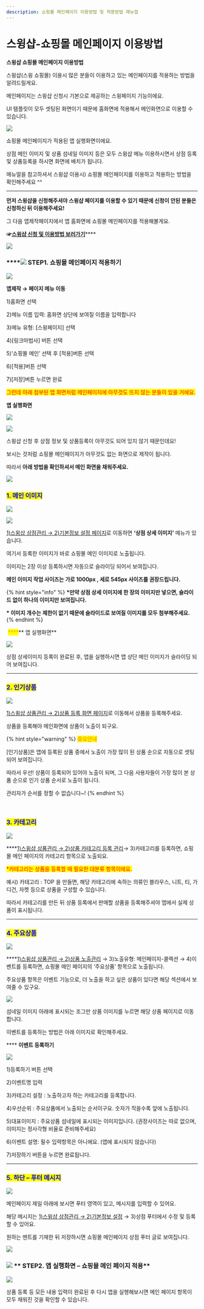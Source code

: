 ```yaml
---
description: 쇼핑몰 메인페이지 이용방법 및 적용방법 매뉴얼
---
```


# 스윙샵-쇼핑몰 메인페이지 이용방법

**스윙샵 쇼핑몰 메인페이지 이용방법**

스윙샵(스윙 쇼핑몰) 이용시 많은 분들이 이용하고 있는 메인페이지를 적용하는 방법을 알려드릴게요.

메인페이지는 스윙샵 신청시 기본으로 제공하는 스윙페이지 기능이에요.

UI 템플릿이 모두 셋팅된 화면이기 때문에 홈화면에 적용해서 메인화면으로 이용할 수 있습니다.

![](https://wp.swing2app.co.kr/wp-content/uploads/2020/08/%EC%87%BC%ED%95%91%EB%AA%B0-%ED%99%88%ED%99%94%EB%A9%B42.png)

쇼핑몰 메인페이지가 적용된 앱 실행화면이에요.

상점 메인 이미지 및 상품 섬네일 이미지 등은 모두 스윙샵 메뉴 이용하시면서 상점 등록 및 상품등록을 하시면 화면에 배치가 됩니다.

매뉴얼을 참고하셔서 스윙샵 이용시) 쇼핑몰 메인페이지를 이용하고 적용하는 방법을 확인해주세요 ^^

***

**먼저 스윙샵을 신청해주셔야 스윙샵 페이지를 이용할 수 있기 때문에 신청이 안된 분들은 신청하신 뒤 이용해주세요!**

그 다음 앱제작페이지에서 앱 홈화면에 쇼핑몰 메인페이지를 적용해볼게요.

**☞**[**스윙샵 신청 및 이용방법 보러가기**](apply.md)****

![](<../../.gitbook/assets/구분선 (1).PNG>)

### ****![](<../../.gitbook/assets/image (2) (1).png>) **STEP1. 쇼핑몰 메인페이지 적용하기**

![](https://wp.swing2app.co.kr/wp-content/uploads/2019/04/%EC%8A%A4%EC%9C%99%EC%83%B5%EB%A9%94%EC%9D%B81.png)

**앱제작 → 페이지 메뉴 이동**

1\)홈화면 선택

2\)메뉴 이름 입력: 홈화면 상단에 보여질 이름을 입력합니다

3\)메뉴 유형: \[스윙페이지] 선택

4\)\[링크마법사] 버튼 선택

5\)’쇼핑몰 메인’ 선택 후 \[적용]버튼 선택

6\)\[적용]버튼 선택

7\)\[저장]버튼 누르면 완료



<mark style="color:red;">그런데 아래 첨부된 앱 화면처럼 메인페이지에 아무것도 뜨지 않는 분들이 있을 거에요.</mark>

**앱 실행화면**

![](https://wp.swing2app.co.kr/wp-content/uploads/2020/08/%EC%8A%A4%EC%9C%99%EC%83%B5-%EB%A9%94%EC%9D%B81.png)

![](https://wp.swing2app.co.kr/wp-content/uploads/2020/08/%EC%8A%A4%EC%9C%99%EC%83%B5-%EB%A9%94%EC%9D%B82.png)

스윙샵 신청 후 상점 정보 및 상품등록이 아무것도 되어 있지 않기 때문인데요!

보시는 것처럼 쇼핑몰 메인페이지가 아무것도 없는 화면으로 제작이 됩니다.

따라서 **아래 방법을 확인하셔서 메인 화면을 채워주세요.**

![](../../.gitbook/assets/줄라인.PNG)

### &#x20;<mark style="color:blue;">**1. 메인 이미지**</mark>

![](https://wp.swing2app.co.kr/wp-content/uploads/2020/08/%EC%8A%A4%EC%9C%99%EC%83%B5-%EB%A9%94%EC%9D%B84.png)

![](https://wp.swing2app.co.kr/wp-content/uploads/2020/08/%EC%8A%A4%EC%9C%99%EC%83%B5-%EB%A9%94%EC%9D%B83.png)

[1)스윙샵 상점관리 → 2)기본정보 설정 페이지](http://www.swing2app.co.kr/view/store\_info\_basic\_setting)로 이동하면 **‘상점 상세 이미지’** 메뉴가 있습니다.

여기서 등록한 이미지가 바로 쇼핑몰 메인 이미지로 노출됩니다.

이미지는 2장 이상 등록하시면 자동으로 슬라이딩 되어서 보여집니다.

**메인 이미지 작업 사이즈는 가로 1000px , 세로 545px 사이즈를 권장드립니다.**

{% hint style="info" %}
**\*만약 상점 상세 이미지에 한 장의 이미지만 넣으면, 슬라이드 없이 하나의 이미지만 보여집니다.**

**\* 이미지 개수는 제한이 없기 때문에 슬라이드로 보여질 이미지를 모두 첨부해주세요.**
{% endhint %}



<mark style="color:orange;"></mark><img src="../../.gitbook/assets/image.png" alt="" data-size="line"> <mark style="color:orange;">****</mark>** 앱 실행화면**

![](https://wp.swing2app.co.kr/wp-content/uploads/2020/08/%EB%85%B9%ED%99%94\_2020\_08\_19\_16\_31\_07\_548.gif)

상점 상세이미지 등록이 완료된 후, 앱을 실행하시면 앱 상단 메인 이미지가 슬라이딩 되어 보여집니다.

***

### &#x20;<mark style="color:blue;">**2. 인기상품**</mark>

![](https://wp.swing2app.co.kr/wp-content/uploads/2020/08/%EC%8A%A4%EC%9C%99%EC%83%B5-%EB%A9%94%EC%9D%B86.png)

[1)스윙샵 상품관리 → 2)상품 등록 화면 페이지](http://www.swing2app.co.kr/view/store\_product\_management)로 이동해서 상품을 등록해주세요.

상품을 등록해야 메인화면에 상품이 노출이 되구요.

{% hint style="warning" %}
<mark style="color:orange;">**중요안내**</mark>

\[인기상품]은 앱에 등록된 상품 중에서 노출이 가장 많이 된 상품 순으로 자동으로 셋팅되어 보여집니다.

따라서 우선! 상품이 등록되어 있어야 노출이 되며, 그 다음 사용자들이 가장 많이 본 상품 순으로 인기 상품 순서로 노출이 됩니다.

관리자가 순서를 정할 수 없습니다\~!
{% endhint %}

​

### &#x20;<mark style="color:blue;">**3. 카테고리**</mark>

![](https://wp.swing2app.co.kr/wp-content/uploads/2020/08/%EC%8A%A4%EC%9C%99%EC%83%B5-%EB%A9%94%EC%9D%B85.png)

****[1)스윙샵 상품관리 → 2)상품 카테고리 등록 관리](http://www.swing2app.co.kr/view/store\_product\_category)→ 3)카테고리를 등록하면, 쇼핑몰 메인 페이지의 카테고리 항목으로 노출되요.

<mark style="color:red;">\*카테고리는 상품을 등록할 때 필요한 대분류 항목이에요.</mark>

예시) 카테고리 : TOP 을 만들면, 해당 카테고리에 속하는 의류인 블라우스, 니트, 티, 가디건, 자켓 등으로 상품을 구성할 수 있습니다.

따라서 카테고리를 만든 뒤 상품 등록에서 판매할 상품을 등록해주셔야 앱에서 실제 상품이 표시됩니다.

***

### &#x20;<mark style="color:blue;">**4. 주요상품**</mark>

![](https://wp.swing2app.co.kr/wp-content/uploads/2020/08/%EC%8A%A4%EC%9C%99%EC%83%B5-%EB%A9%94%EC%9D%B87.png)

****[1)스윙샵 상품관리 → 2)상품 노출관리](http://www.swing2app.co.kr/view/store\_product\_expression) → 3)노출유형: 메인페이지-콜렉션 → 4)이벤트를 등록하면, 쇼핑몰 메인 페이지의 ‘주요상품’ 항목으로 노출됩니다.

주요상품 항목은 이벤트 기능으로, 더 노출을 하고 싶은 상품이 있다면 해당 섹션에서 보여줄 수 있구요.

![](https://wp.swing2app.co.kr/wp-content/uploads/2020/08/%EB%85%B9%ED%99%94\_2020\_08\_20\_17\_53\_24\_275.gif)

섬네일 이미지 아래에 표시되는 조그만 상품 이미지를 누르면 해당 상품 페이지로 이동합니다.

이벤트를 등록하는 방법은 아래 이미지로 확인해주세요.



****<img src="../../.gitbook/assets/image.png" alt="" data-size="line"> **이벤트 등록하기**

![](https://wp.swing2app.co.kr/wp-content/uploads/2020/08/%EC%8A%A4%EC%9C%99%EC%83%B5-%EB%A9%94%EC%9D%B89.png)

1\)등록하기 버튼 선택

2\)이벤트명 입력

3\)카테고리 설정 : 노출하고자 하는 카테고리를 등록합니다.

4\)우선순위 : 주요상품에서 노출되는 순서이구요. 숫자가 작을수록 앞에 노출됩니다.

5\)대표이미지 : 주요상품 섬네일에 표시되는 이미지입니다. (권장사이즈는 따로 없으며, 이미지는 정사각형 비율로 준비해주세요)

6\)이벤트 설명: 필수 입력항목은 아니에요. (앱에 표시되지 않습니다)

7\)저장하기 버튼을 누르면 완료됩니다.

***

### &#x20;<mark style="color:blue;">**5. 하단 – 푸터 메시지**</mark>

![](https://wp.swing2app.co.kr/wp-content/uploads/2020/08/%EC%8A%A4%EC%9C%99%EC%83%B5-%EB%A9%94%EC%9D%B88.png)

메인페이지 제일 아래에 보시면 푸터 영역이 있고, 메시지를 입력할 수 있어요.

해당 메시지는 [1)스윙샵 상점관리 → 2)기본정보 설정](http://www.swing2app.co.kr/view/store\_info\_basic\_setting) → 3)상점 푸터에서 수정 및 등록할 수 있어요.

원하는 멘트를 기재한 뒤 저장하시면 쇼핑몰 메인페이지 상점 푸터 글로 보여집니다.

![](<../../.gitbook/assets/구분선 (1).PNG>)

### <mark style="color:blue;">****</mark>![](<../../.gitbook/assets/image (2) (1).png>) <mark style="color:blue;">****</mark>** STEP2. 앱 실행화면 – 쇼핑몰 메인 페이지 적용**

![](https://wp.swing2app.co.kr/wp-content/uploads/2020/08/%EB%85%B9%ED%99%94\_2020\_08\_20\_17\_54\_01\_331.gif)

상품 등록 등 모든 내용 입력이 완료된 후 다시 앱을 실행해보시면 메인 페이지 항목이 모두 채워진 것을 확인할 수 있습니다.

